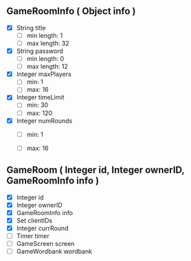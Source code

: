 ## GameRoomInfo ( Object info )

* [X]  String title
	* [ ]  min length: 1
	* [ ]  max length: 32

* [X]  String password
	* [ ]  min length: 0
	* [ ]  max length: 12

* [X]  Integer maxPlayers
	* [ ]  min: 1
	* [ ]  max: 16

* [X]  Integer timeLimit
	* [ ]  min: 30
	* [ ]  max: 120

* [X]  Integer numRounds
	* [ ]  min: 1
	* [ ]  max: 16


## GameRoom ( Integer id, Integer ownerID, GameRoomInfo info )

* [X]  Integer id
* [X]  Integer ownerID
* [X]  GameRoomInfo info
* [X]  Set clientIDs
* [X]  Integer currRound
* [ ]  Timer timer
* [ ]  GameScreen screen
* [ ]  GameWordbank wordbank
